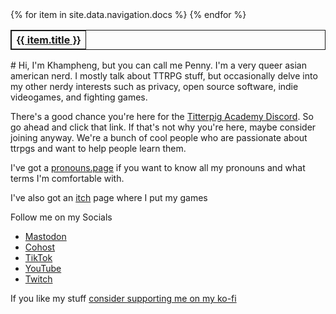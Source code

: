 <table style="border:1px solid"> 
<tr>
    {% for item in site.data.navigation.docs %}
      <th  style="border:1px solid"><a href="{{ item.url }}">{{ item.title }}</a></th>
   {% endfor %}
</tr>
</table>
# Hi, I'm Khampheng,
but you can call me Penny. I'm a very queer asian american nerd. I mostly talk about TTRPG stuff, but occasionally delve into my other nerdy interests such as privacy, open source software, indie videogames, and fighting games.

There's a good chance you're here for the [Titterpig Academy Discord](https://bit.ly/titterpig). So go ahead and click that link. If that's not why you're here, maybe consider joining anyway. We're a bunch of cool people who are passionate about ttrpgs and want to help people learn them.

I've got a [pronouns.page](en.pronouns.page/pennylescroche) if you want to know all my pronouns and what terms I'm comfortable with.

I've also got an [itch](pennylescroche.itch.io) page where I put my games

Follow me on my Socials
- [Mastodon](https://indiepocalypse.social/@pennylescroche)
- [Cohost](https://cohost.org/pennylescroche)
- [TikTok](https://tiktok.com/@pennylescroche)
- [YouTube](https://youtube.com/@pennylescroche)
- [Twitch](https://twitch.tv/pennylescroche)

If you like my stuff [consider supporting me on my ko-fi](https://ko-fi.com/pennylescroche)


